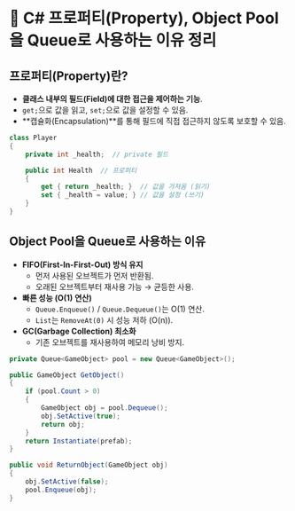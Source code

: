 # 🎯 C# 프로퍼티(Property), Object Pool을 Queue로 사용하는 이유 정리

## **프로퍼티(Property)란?**
- **클래스 내부의 필드(Field)에 대한 접근을 제어하는 기능**.
- `get;`으로 값을 읽고, `set;`으로 값을 설정할 수 있음.
- **캡슐화(Encapsulation)**를 통해 필드에 직접 접근하지 않도록 보호할 수 있음.

```csharp
class Player
{
    private int _health;  // private 필드

    public int Health  // 프로퍼티
    {
        get { return _health; }  // 값을 가져옴 (읽기)
        set { _health = value; } // 값을 설정 (쓰기)
    }
}
```
## **Object Pool을 Queue로 사용하는 이유**
- **FIFO(First-In-First-Out) 방식 유지**  
  - 먼저 사용된 오브젝트가 먼저 반환됨.  
  - 오래된 오브젝트부터 재사용 가능 → 균등한 사용.  
- **빠른 성능 (O(1) 연산)**  
  - `Queue.Enqueue()` / `Queue.Dequeue()`는 O(1) 연산.  
  - `List`는 `RemoveAt(0)` 시 성능 저하 (O(n)).  
- **GC(Garbage Collection) 최소화**  
  - 기존 오브젝트를 재사용하여 메모리 낭비 방지.  

```csharp
private Queue<GameObject> pool = new Queue<GameObject>();

public GameObject GetObject()
{
    if (pool.Count > 0)
    {
        GameObject obj = pool.Dequeue();
        obj.SetActive(true);
        return obj;
    }
    return Instantiate(prefab);
}

public void ReturnObject(GameObject obj)
{
    obj.SetActive(false);
    pool.Enqueue(obj);
}
